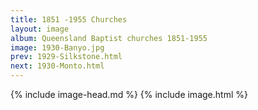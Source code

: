 ```yaml
---
title: 1851 -1955 Churches
layout: image
album: Queensland Baptist churches 1851-1955
image: 1930-Banyo.jpg
prev: 1929-Silkstone.html
next: 1930-Monto.html
---
```

 {% include image-head.md %}
{% include image.html %}